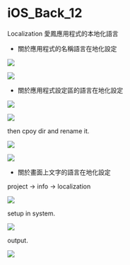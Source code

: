 # iOS_Back_12
Localization 愛鳳應用程式的本地化語言

* 關於應用程式的名稱語言在地化設定

 ![](https://github.com/QueenieCplusplus/iOS_Back_12/raw/main/info%20property%20list.png)
 
 ![](https://raw.githubusercontent.com/QueenieCplusplus/iOS_Back_12/main/app%20name.png)
 
* 關於應用程式設定區的語言在地化設定

 ![](https://raw.githubusercontent.com/QueenieCplusplus/iOS_Back_12/main/a.File%20-%20Res%20-%20Setting%20Bundle.png)
 
 ![](https://raw.githubusercontent.com/QueenieCplusplus/iOS_Back_12/main/a1.full%20path%20-%3E.png)
 
  then cpoy dir and rename it.
 
 ![](https://raw.githubusercontent.com/QueenieCplusplus/iOS_Back_12/main/a2.copy%20file.png)
 
 ![](https://raw.githubusercontent.com/QueenieCplusplus/iOS_Back_12/main/a3.change%20value.png)

* 關於畫面上文字的語言在地化設定

project -> info -> localization

![](https://raw.githubusercontent.com/QueenieCplusplus/iOS_Back_12/main/2.Localization%202.png)


setup in system.

![](https://raw.githubusercontent.com/QueenieCplusplus/iOS_Back_12/main/5.setup.png)

output.

![](https://raw.githubusercontent.com/QueenieCplusplus/iOS_Back_12/main/output.png)
